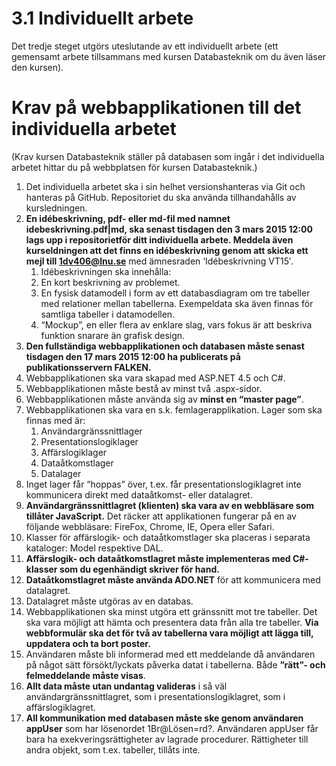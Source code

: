 3.1 Individuellt arbete
=======================
Det tredje steget utgörs uteslutande av ett individuellt arbete (ett gemensamt arbete tillsammans med kursen Databasteknik om du även läser den kursen).

Krav på webbapplikationen till det individuella arbetet
===
(Krav kursen Databasteknik ställer på databasen som ingår i det individuella arbetet hittar du på webbplatsen för kursen Databasteknik.)

1. Det individuella arbetet ska i sin helhet versionshanteras via Git och hanteras på GitHub. Repositoriet du ska använda tillhandahålls av kursledningen.
2. **En idébeskrivning, pdf- eller md-fil med namnet idebeskrivning.pdf|md, ska senast tisdagen den 3 mars 2015 12:00 lags upp i repositorietför ditt individuella arbete. Meddela även kurseldningen att det finns en idébeskrivning genom att skicka ett mejl till 1dv406@lnu.se** med ämnesraden ‘Idébeskrivning VT15′.
	1. Idébeskrivningen ska innehålla:
	2. En kort beskrivning av problemet.
	3. En fysisk datamodell i form av ett databasdiagram om tre tabeller med relationer mellan tabellerna. Exempeldata ska även finnas för samtliga tabeller i datamodellen.
	4. “Mockup”, en eller flera av enklare slag, vars fokus är att beskriva funktion snarare än grafisk design.
3. **Den fullständiga webbapplikationen och databasen måste senast tisdagen den 17 mars 2015 12:00 ha publicerats på publikationsservern FALKEN.**
4. Webbapplikationen ska vara skapad med ASP.NET 4.5 och C#.
5. Webbapplikationen måste bestå av minst två .aspx-sidor.
6. Webbapplikationen måste använda sig av **minst en “master page”**.
7. Webbapplikationen ska vara en s.k. femlagerapplikation. Lager som ska finnas med är:
 	1. Användargränssnittlager
 	2. Presentationslogiklager
 	3. Affärslogiklager
 	4. Dataåtkomstlager
 	5. Datalager
8. Inget lager får “hoppas” över, t.ex. får presentationslogiklagret inte kommunicera direkt med dataåtkomst- eller datalagret.
9. **Användargränssnittlagret (klienten) ska vara av en webbläsare som tillåter JavaScript.** Det räcker att applikationen fungerar på en av följande webbläsare: FireFox, Chrome, IE, Opera eller Safari.
10. Klasser för affärslogik- och dataåtkomstlager ska placeras i separata kataloger: Model respektive DAL.
11. **Affärslogik- och dataåtkomstlagret måste implementeras med C#-klasser som du egenhändigt skriver för hand.**
12. **Dataåtkomstlagret måste använda ADO.NET** för att kommunicera med datalagret.
13. Datalagret måste utgöras av en databas.
14. Webbapplikationen ska minst utgöra ett gränssnitt mot tre tabeller. Det ska vara möjligt att hämta och presentera data från alla tre tabeller. **Via webbformulär ska det för två av tabellerna vara möjligt att lägga till, uppdatera och ta bort poster.**
15. Användaren måste bli informerad med ett meddelande då användaren på något sätt försökt/lyckats påverka datat i tabellerna. Både **”rätt”- och felmeddelande måste visas**.
16. **Allt data måste utan undantag valideras** i så väl användargränssnittlagret, som i presentationslogiklagret, som i affärslogiklagret.
17. **All kommunikation med databasen måste ske genom användaren appUser** som har lösenordet 1Br@Lösen=rd?. Användaren appUser får bara ha exekveringsrättigheter av lagrade procedurer. Rättigheter till andra objekt, som t.ex. tabeller, tillåts inte.
